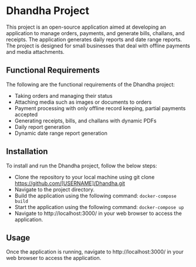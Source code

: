 # Dhandha Project
This project is an open-source application aimed at developing an application to manage orders, payments, and generate bills, challans, and receipts. The application generates daily reports and date range reports. The project is designed for small businesses that deal with offline payments and media attachments.

## Functional Requirements
The following are the functional requirements of the Dhandha project:

- Taking orders and managing their status
- Attaching media such as images or documents to orders
- Payment processing with only offline record keeping, partial payments accepted
- Generating receipts, bills, and challans with dynamic PDFs
- Daily report generation
- Dynamic date range report generation

## Installation
To install and run the Dhandha project, follow the below steps:

- Clone the repository to your local machine using git clone https://github.com/[USERNAME]/Dhandha.git
- Navigate to the project directory.
- Build the application using the following command: `docker-compose build`
- Start the application using the following command: `docker-compose up`
- Navigate to http://localhost:3000/ in your web browser to access the application.

## Usage
Once the application is running, navigate to http://localhost:3000/ in your web browser to access the application.
